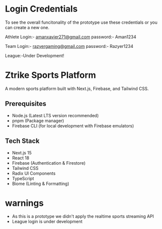 # Login Credentials

To see the overall funcitonality of the prototype use these credentials or you can create a new one. 

Athlete Login:- amanxavier271@gmail.com
password:- Aman1234

Team Login:- razyergaming@gmail.com
password:- Razyer1234

League:-Under Development! 


# Ztrike Sports Platform

A modern sports platform built with Next.js, Firebase, and Tailwind CSS.

## Prerequisites

- Node.js (Latest LTS version recommended)
- pnpm (Package manager)
- Firebase CLI (for local development with Firebase emulators)

## Tech Stack

- Next.js 15
- React 18
- Firebase (Authentication & Firestore)
- Tailwind CSS
- Radix UI Components
- TypeScript
- Biome (Linting & Formatting)


# warnings 

- As this is a prototype we didn't apply the realtime sports streaming API
- League login is under development



